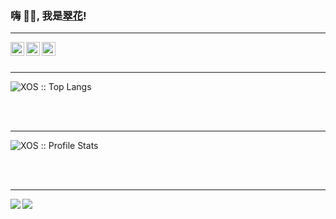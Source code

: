 ### 嗨 👋🏽, 我是[翠花](https://www.nange.cn)!
---
<a href="https://twitter.com/PeinanXu">
  <img align="left" alt="佩佩 | Twitter" width="22px" src="https://cdn.jsdelivr.net/npm/simple-icons@v3/icons/twitter.svg" />
<a href="https://t.me/laoxu">
  <img align="left" alt="Telegram Channel" width="22px" src="https://cdn.jsdelivr.net/npm/simple-icons@v3/icons/telegram.svg" />
</a>
<a href="https://www.instagram.com/nange.cn/">
  <img align="left" alt="Instagram" width="22px" src="https://cdn.jsdelivr.net/npm/simple-icons@v3/icons/instagram.svg" />
</a>
<br />
<br />

---
<p align="left">
  <img src="https://github-readme-stats.vercel.app/api/top-langs/?username=XOS&langs_count=10&theme=tokyonight&layout=compact" alt="XOS :: Top Langs" />
</p>
<br />
<br />

---
<p align="left">
  <img src="https://github-readme-stats.vercel.app/api?username=XOS&show_icons=true&theme=synthwave" alt="XOS :: Profile Stats" />
</p>
<br />
<br />

---
<p align="center">
<a href="https://github.com/xos/Config">
  <img align="left" src="https://github-readme-stats.vercel.app/api/pin/?username=xos&repo=Config" />
</a>
<a href="https://github.com/xos/Home">
  <img align="left" src="https://github-readme-stats.vercel.app/api/pin/?username=xos&repo=Home" />
</a>
</p>


